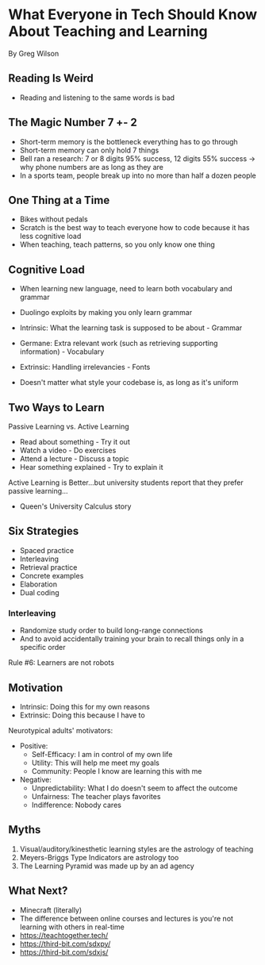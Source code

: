 # What Everyone in Tech Should Know About Teaching and Learning

By Greg Wilson

## Reading Is Weird

- Reading and listening to the same words is bad

## The Magic Number 7 +- 2

- Short-term memory is the bottleneck everything has to go through
- Short-term memory can only hold 7 things
- Bell ran a research: 7 or 8 digits 95% success, 12 digits 55% success -> why phone numbers are as long as they are
- In a sports team, people break up into no more than half a dozen people

## One Thing at a Time

- Bikes without pedals
- Scratch is the best way to teach everyone how to code because it has less cognitive load
- When teaching, teach patterns, so you only know one thing

## Cognitive Load

- When learning new language, need to learn both vocabulary and grammar
- Duolingo exploits by making you only learn grammar

- Intrinsic: What the learning task is supposed to be about - Grammar
- Germane: Extra relevant work (such as retrieving supporting information) - Vocabulary
- Extrinsic: Handling irrelevancies - Fonts

- Doesn't matter what style your codebase is, as long as it's uniform

## Two Ways to Learn

Passive Learning vs. Active Learning

- Read about something - Try it out
- Watch a video - Do exercises
- Attend a lecture - Discuss a topic
- Hear something explained - Try to explain it

Active Learning is Better...but university students report that they prefer passive learning...

- Queen's University Calculus story

## Six Strategies

- Spaced practice
- Interleaving
- Retrieval practice
- Concrete examples
- Elaboration
- Dual coding

### Interleaving

- Randomize study order to  build long-range connections
- And to avoid accidentally training your brain to recall things only in a specific order

Rule #6: Learners are not robots

## Motivation

- Intrinsic: Doing this for my own reasons
- Extrinsic: Doing this because I have to

Neurotypical adults' motivators:
- Positive:
  - Self-Efficacy: I am in control of my own life
  - Utility: This will help me meet my goals
  - Community: People I know are learning this with me
- Negative:
  - Unpredictability: What I do doesn't seem to affect the outcome
  - Unfairness: The teacher plays favorites
  - Indifference: Nobody cares

## Myths

1. Visual/auditory/kinesthetic learning styles are the astrology of teaching
1. Meyers-Briggs Type Indicators are astrology too
1. The Learning Pyramid was made up by an ad agency

## What Next?

- Minecraft (literally)
- The difference between online courses and lectures is you're not learning with others in real-time
- https://teachtogether.tech/
- https://third-bit.com/sdxpy/
- https://third-bit.com/sdxjs/
